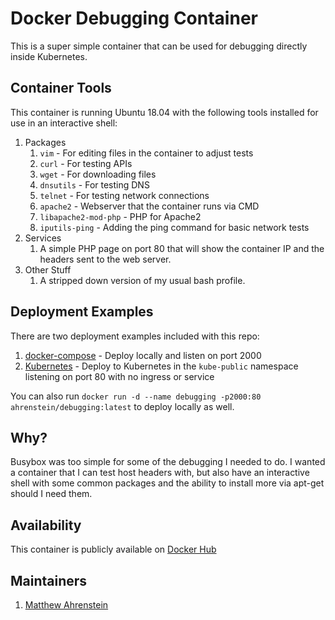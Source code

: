 Docker Debugging Container
========================
This is a super simple container that can be used for debugging directly inside Kubernetes.

Container Tools
---------------
This container is running Ubuntu 18.04 with the following tools installed for use in an interactive shell:

1. Packages
    1. `vim` - For editing files in the container to adjust tests
    2. `curl` - For testing APIs
    3. `wget` - For downloading files
    4. `dnsutils` - For testing DNS
    5. `telnet` - For testing network connections
    6. `apache2` - Webserver that the container runs via CMD
    7. `libapache2-mod-php` - PHP for Apache2
    8. `iputils-ping` - Adding the ping command for basic network tests
2. Services
    1. A simple PHP page on port 80 that will show the container IP and the headers sent to the web server.
3. Other Stuff
    1. A stripped down version of my usual bash profile.

Deployment Examples
-------------------
There are two deployment examples included with this repo:

1. [docker-compose](deployments/docker-compose.yml) - Deploy locally and listen on port 2000
2. [Kubernetes](deployments/kubernetes.yml) - Deploy to Kubernetes in the `kube-public` namespace listening on port 80 with no ingress or service

You can also run `docker run -d --name debugging -p2000:80 ahrenstein/debugging:latest` to deploy locally as well.

Why?
----
Busybox was too simple for some of the debugging I needed to do. I wanted a container that I can test host headers with, but also have an interactive shell with some common packages and the ability to install more via apt-get should I need them.

Availability
------------
This container is publicly available on [Docker Hub](https://hub.docker.com/r/ahrenstein/debugging)

Maintainers
----------
1. [Matthew Ahrenstein](https://www.ahrenstein.com)
